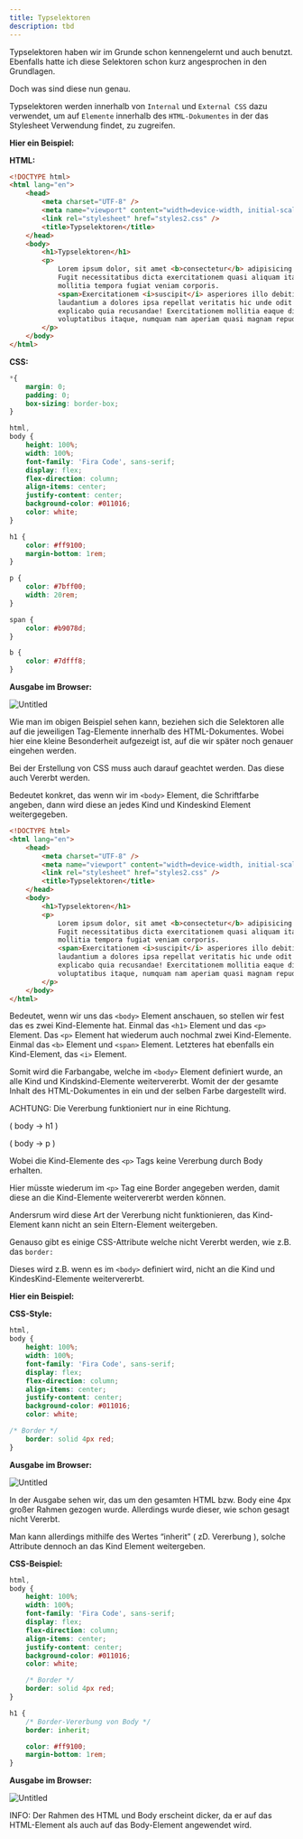 ```yaml
---
title: Typselektoren
description: tbd
---
```



Typselektoren haben wir im Grunde schon kennengelernt und auch benutzt. Ebenfalls hatte ich diese Selektoren schon kurz angesprochen in den Grundlagen. 

Doch was sind diese nun genau.

Typselektoren werden innerhalb von `Internal` und `External CSS` dazu verwendet, um auf `Elemente` innerhalb des `HTML-Dokumentes` in der das Stylesheet Verwendung findet, zu zugreifen. 

 

**Hier ein Beispiel:**

**HTML:**

```html
<!DOCTYPE html>
<html lang="en">
    <head>
        <meta charset="UTF-8" />
        <meta name="viewport" content="width=device-width, initial-scale=1.0" />
        <link rel="stylesheet" href="styles2.css" />
        <title>Typselektoren</title>
    </head>
    <body>
        <h1>Typselektoren</h1>
        <p>
            Lorem ipsum dolor, sit amet <b>consectetur</b> adipisicing elit.
            Fugit necessitatibus dicta exercitationem quasi aliquam itaque
            mollitia tempora fugiat veniam corporis.
            <span>Exercitationem <i>suscipit</i> asperiores illo debitis,</span>
            laudantium a dolores ipsa repellat veritatis hic unde odit ipsam
            explicabo quia recusandae! Exercitationem mollitia eaque distinctio
            voluptatibus itaque, numquam nam aperiam quasi magnam repudiandae.
        </p>
    </body>
</html>
```

**CSS:**

```css
*{
    margin: 0;
    padding: 0;
    box-sizing: border-box;
}

html,
body {
    height: 100%;
    width: 100%;
    font-family: 'Fira Code', sans-serif;
    display: flex;
    flex-direction: column;
    align-items: center;
    justify-content: center;
    background-color: #011016;
    color: white;
}

h1 {
    color: #ff9100;
    margin-bottom: 1rem;
}

p {
    color: #7bff00;
    width: 20rem;
}

span {
    color: #b9078d;
}

b {
    color: #7dfff8;
}
```

**Ausgabe im Browser:**

![Untitled](1%202%201%20Typselektoren%2068b7ec795f554602b25f58f0e78ea577/Untitled.png)

Wie man im obigen Beispiel sehen kann, beziehen sich die Selektoren alle auf die jeweiligen Tag-Elemente innerhalb des HTML-Dokumentes. Wobei hier eine kleine Besonderheit aufgezeigt ist, auf die wir später noch genauer eingehen werden. 

Bei der Erstellung von CSS muss auch darauf geachtet werden. Das diese auch Vererbt werden.

Bedeutet konkret, das wenn wir im `<body>` Element, die Schriftfarbe angeben, dann wird diese an jedes Kind und Kindeskind Element weitergegeben.

```html
<!DOCTYPE html>
<html lang="en">
    <head>
        <meta charset="UTF-8" />
        <meta name="viewport" content="width=device-width, initial-scale=1.0" />
        <link rel="stylesheet" href="styles2.css" />
        <title>Typselektoren</title>
    </head>
    <body>
        <h1>Typselektoren</h1>
        <p>
            Lorem ipsum dolor, sit amet <b>consectetur</b> adipisicing elit.
            Fugit necessitatibus dicta exercitationem quasi aliquam itaque
            mollitia tempora fugiat veniam corporis.
            <span>Exercitationem <i>suscipit</i> asperiores illo debitis,</span>
            laudantium a dolores ipsa repellat veritatis hic unde odit ipsam
            explicabo quia recusandae! Exercitationem mollitia eaque distinctio
            voluptatibus itaque, numquam nam aperiam quasi magnam repudiandae.
        </p>
    </body>
</html>
```

Bedeutet, wenn wir uns das `<body>` Element anschauen, so stellen wir fest das es zwei Kind-Elemente hat. Einmal das `<h1>` Element und das `<p>` Element. Das `<p>` Element hat wiederum auch nochmal zwei Kind-Elemente. Einmal das `<b>` Element und `<span>` Element. Letzteres hat ebenfalls ein Kind-Element, das `<i>` Element.

Somit wird die Farbangabe, welche im `<body>` Element definiert wurde, an alle Kind und Kindskind-Elemente weitervererbt. Womit der der gesamte Inhalt des HTML-Dokumentes in ein und der selben Farbe dargestellt wird. 

ACHTUNG: Die Vererbung funktioniert nur in eine Richtung. 

( body → h1 )

( body → p )

Wobei die Kind-Elemente des `<p>` Tags keine Vererbung durch Body erhalten.

Hier müsste wiederum im `<p>` Tag eine Border angegeben werden, damit diese an die Kind-Elemente weitervererbt werden können.

Andersrum wird diese Art der Vererbung nicht funktionieren, das Kind-Element kann nicht an sein Eltern-Element weitergeben. 

Genauso gibt es einige CSS-Attribute welche nicht Vererbt werden, wie z.B. das `border:`

Dieses wird z.B. wenn es im `<body>` definiert wird, nicht an die Kind und KindesKind-Elemente weitervererbt.

**Hier ein Beispiel:**

**CSS-Style:**

```css
html,
body {
    height: 100%;
    width: 100%;
    font-family: 'Fira Code', sans-serif;
    display: flex;
    flex-direction: column;
    align-items: center;
    justify-content: center;
    background-color: #011016;
    color: white;

/* Border */
    border: solid 4px red;
}
```

**Ausgabe im Browser:**

![Untitled](1%202%201%20Typselektoren%2068b7ec795f554602b25f58f0e78ea577/Untitled%201.png)

In der Ausgabe sehen wir, das um den gesamten HTML bzw. Body eine 4px großer Rahmen gezogen wurde. Allerdings wurde dieser, wie schon gesagt nicht Vererbt.

Man kann allerdings mithilfe des Wertes “inherit” ( zD. Vererbung ), solche Attribute dennoch an das Kind Element weitergeben.

**CSS-Beispiel:**

```css
html,
body {
    height: 100%;
    width: 100%;
    font-family: 'Fira Code', sans-serif;
    display: flex;
    flex-direction: column;
    align-items: center;
    justify-content: center;
    background-color: #011016;
    color: white;

    /* Border */
    border: solid 4px red;
}

h1 {
    /* Border-Vererbung von Body */
    border: inherit;

    color: #ff9100;
    margin-bottom: 1rem;
}
```

**Ausgabe im Browser:**

![Untitled](1%202%201%20Typselektoren%2068b7ec795f554602b25f58f0e78ea577/Untitled%202.png)

INFO: Der Rahmen des HTML und Body erscheint dicker, da er auf das HTML-Element als auch auf das Body-Element angewendet wird.